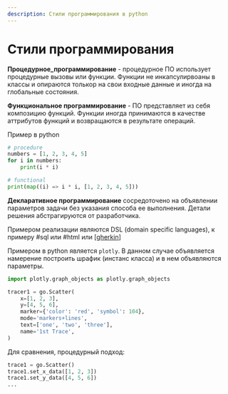 ```yaml
---
description: Стили программирования в python
---
```

# Стили программирования

**Процедурное_программирование** - процедурное ПО использует процедурные вызовы или функции. Функции не инкапсулирвоаны в классы и опираются толькор на свои входные данные и иногда на глобальные состояния.

**Функциональное программирование** - ПО представляет из себя композицию функций. Функции иногда принимаются в качестве аттрибутов функций и возвращаются в результате операций.

Пример в python

```python
# procedure
numbers = [1, 2, 3, 4, 5]
for i in numbers:
    print(i * i)

# functional
print(map((i) => i * i, [1, 2, 3, 4, 5]))
```

**Декларативное программирование** сосредоточено на объявлении параметров задачи без указания способа ее выполнения. Детали решения абстрагируются от разработчика.

Примером реализации являются DSL (domain specific languages), к примеру #sql или #html или [[gherkin]]

Примером в python является `plotly`. В данном случае объявляется намерение построить шрафик (инстанс класса) и в нем объявляются параметры.

```python
import plotly.graph_objects as plotly.graph_objects

tracer1 = go.Scatter(
    x=[1, 2, 3],
    y=[4, 5, 6],
    marker={'color': 'red', 'symbol': 104},
    mode='markers+lines',
    text=['one', 'two', 'three'],
    name='1st Trace',
)
```

Для сравнения, процедурный подход:

```python
trace1 = go.Scatter()
trace1.set_x_data([1, 2, 3])
trace1.set_y_data([4, 5, 6])
...
```

[//begin]: # "Autogenerated link references for markdown compatibility"
[gherkin]: gherkin "Gherkin"
[//end]: # "Autogenerated link references"